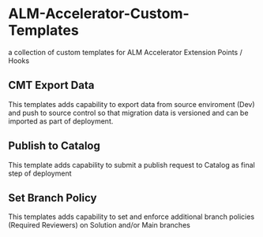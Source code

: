 # ALM-Accelerator-Custom-Templates
a collection of custom templates for ALM Accelerator Extension Points / Hooks

## CMT Export Data
This templates adds capability to export data from source enviroment (Dev) and push to source control so that migration data is versioned and can be imported as part of deployment.

## Publish to Catalog
This template adds capability to submit a publish request to Catalog as final step of deployment

## Set Branch Policy
This templates adds capability to set and enforce additional branch policies (Required Reviewers) on Solution and/or Main branches

